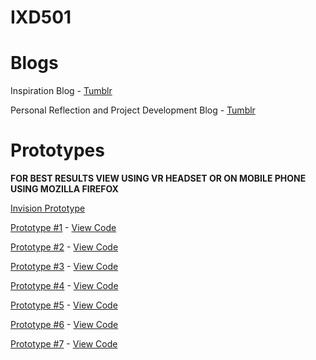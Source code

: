# IXD501

<h1>Blogs</h1>

Inspiration Blog - <a href="http://marksleatorblog.tumblr.com/">Tumblr</a> 

Personal Reflection and Project Development Blog - <a href="https://marksleatorfinalyear.tumblr.com/">Tumblr</a>


<h1>Prototypes</h1> 

**FOR BEST RESULTS VIEW USING VR HEADSET OR ON MOBILE PHONE USING MOZILLA FIREFOX**

<a href="https://invis.io/9QPSBPW5S4Y ">Invision Prototype</a>

<a href="https://1-360-image-pr.glitch.me/">Prototype #1</a> - 
<a href="https://glitch.com/~1-360-image-pr">View Code</a>

<a href="https://2-background-changer.glitch.me/">Prototype #2</a> - 
<a href="https://glitch.com/~2-background-changer">View Code</a>

<a href="https://3-vr-menu-prototype.glitch.me/">Prototype #3</a> - 
<a href="https://glitch.com/~3-vr-menu-prototype">View Code</a>

<a href="https://4-vr-menu-prototype.glitch.me/">Prototype #4</a> - 
<a href="https://glitch.com/~4-vr-menu-prototype">View Code</a>

<a href="https://5-vr-experience-portal.glitch.me/">Prototype #5</a> - 
<a href="https://glitch.com/~5-vr-experience-portal">View Code</a>

<a href="https://6-vr-tour-prototype.glitch.me/">Prototype #6</a> - 
<a href="https://glitch.com/~6-vr-tour-prototype">View Code</a>

<a href="https://7-vr-tour.glitch.me/">Prototype #7</a> - 
<a href="https://glitch.com/~7-vr-tour">View Code</a>


